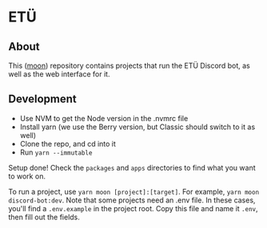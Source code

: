 # ETÜ

## About

This ([moon](https://moonrepo.dev/)) repository contains projects that run the
ETÜ Discord bot, as well as the web interface for it.

## Development

- Use NVM to get the Node version in the .nvmrc file
- Install yarn (we use the Berry version, but Classic should switch to it as well)
- Clone the repo, and cd into it
- Run `yarn --immutable`

Setup done! Check the `packages` and `apps` directories to find what you want to
work on.

To run a project, use `yarn moon [project]:[target]`. For example, `yarn
moon discord-bot:dev`. Note that some projects need an .env file. In these
cases, you'll find a `.env.example` in the project root. Copy this file and name
it `.env`, then fill out the fields.
